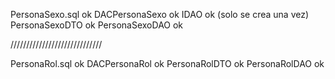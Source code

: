 PersonaSexo.sql   ok
DACPersonaSexo    ok
IDAO              ok (solo se crea una vez)
PersonaSexoDTO    ok
PersonaSexoDAO    ok

/////////////////////////////

PersonaRol.sql    ok
DACPersonaRol     ok
PersonaRolDTO     ok
PersonaRolDAO     ok 


